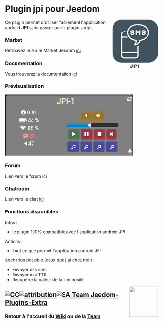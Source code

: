# Plugin jpi pour Jeedom

<img src="plugin_info/jpi_icon.png" align="right" height="160" width="150">

Ce plugin permet d'utiliser facilement l'application android **JPI** sans passer par le plugin script.


### Market

Retrouvez le sur le Market Jeedom [ici](https://www.jeedom.com/market/index.php?v=d&p=market&type=plugin&&name=JPI)


### Documentation

Vous trouverez la documentation [ici](https://jeedom-plugins-extra.github.io/plugin-jpi/#language#/)


### Prévisualisation

<img src="docs/images/widget.png" align="center">


### Forum

Lien vers le forum [ici](https://www.jeedom.com/forum/viewtopic.php?f=141&t=25330&hilit=jpi)


### Chatroom

Lien vers le chat [ici](https://gitter.im/Jeedom-Plugins-Extra/plugin-jpi)


### Fonctions disponibles

Infos :
* le plugin 100% compatible avec l'application android JPI

Actions :
* Tout ce que permet l'application android JPI

Scénarios possible (ceux que j'ai chez moi) :
* Envoyer des sms
* Envoyer des TTS
* Récupérer la valeur de la luminosité

<img src="https://github.com/Jeedom-Plugins-Extra/plugin-jpi/blob/master/docs/images/JPI_icon.png" align="right" height="100" width="95">

## <a href="https://creativecommons.org/licenses/by-sa/4.0/"><img alt="CC" src="https://creativecommons.org/images/deed/cc_blue_x2.png" height="24px" width="24px"><img alt="attribution" src="https://creativecommons.org/images/deed/attribution_icon_blue_x2.png" height="24px" width="24px"><img alt="SA" src="https://creativecommons.org/images/deed/sa_blue_x2.png" height="24px" width="24px"> Team Jeedom-Plugins-Extra </a>
### Retour à l'accueil du [Wiki](https://github.com/Jeedom-Plugins-Extra/Jeedom-Plugins-Extra/wiki) ou de la [Team](https://github.com/Jeedom-Plugins-Extra)
